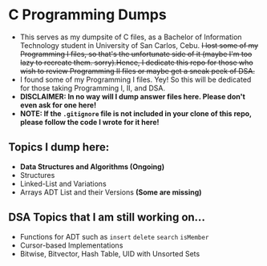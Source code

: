 # C Programming Dumps

- This serves as my dumpsite of C files, as a Bachelor of Information Technology student in University of San Carlos, Cebu. ~~I lost some of my Programming I files, so that's the unfortunate side of it (maybe I'm too lazy to recreate them. sorry).Hence, I  dedicate this repo for those who wish to review Programming II files or maybe get a sneak peek of DSA.~~
- I found some of my Programming I files. Yey! So this will be dedicated for those taking Programming I, II, and DSA.
- **DISCLAIMER: In no way will I dump answer files here. Please don't even ask for one here!**
- **NOTE: If the `.gitignore` file is not included in your clone of this repo, please follow the code I wrote for it here!**

## Topics I dump here:

- **Data Structures and Algorithms (Ongoing)**
- Structures
- Linked-List and Variations
- Arrays ADT List and their Versions **(Some are missing)**

## DSA Topics that I am still working on...

- Functions for ADT such as `insert` `delete` `search` `isMember`
- Cursor-based Implementations
- Bitwise, Bitvector, Hash Table, UID with Unsorted Sets
